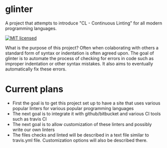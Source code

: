 # glinter
A project that attempts to introduce "CL - Continuous Linting" for all modern programming languages.

[![MIT licensed](https://img.shields.io/badge/license-MIT-blue.svg)](https://github.com/tacocats/glinter/blob/master/LICENSE)

What is the purpose of this project? Often when colaborating with others a standard form of syntax or indentation is often agreed upon.
The goal of glinter is to automate the process of checking for errors in code such as improper indentation or other syntax mistakes. It
also aims to eventually automatically fix these errors.

# Current plans

* First the goal is to get this project set up to have a site that uses various popular linters for various popular programming languages
* The next goal is to integrate it with github/bitbucket and various CI tools such as travis CI
* The next goal is to allow customization of these linters and possibly write our own linters 
* The files checks and linted will be described in a text file similar to travis.yml file. Customization options will also be described there.
